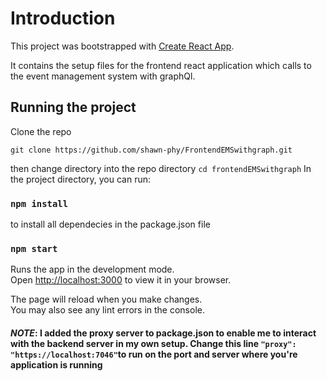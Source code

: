# Introduction
This project was bootstrapped with [Create React App](https://github.com/facebook/create-react-app).

It contains the setup files for the frontend react application which calls to the event management system with graphQl. 

## Running the project 
Clone the repo
```
git clone https://github.com/shawn-phy/FrontendEMSwithgraph.git
```

then change directory into the repo directory `cd frontendEMSwithgraph` 
In the project directory, you can run:
### `npm install`
to install all dependecies in the package.json file

### `npm start`
Runs the app in the development mode.\
Open [http://localhost:3000](http://localhost:3000) to view it in your browser.

The page will reload when you make changes.\
You may also see any lint errors in the console.

#### *NOTE*: I added the proxy server to package.json to enable me to interact with the backend server in my own setup.  Change this line ` "proxy": "https://localhost:7046" `to run on the port and server where you're application is running 